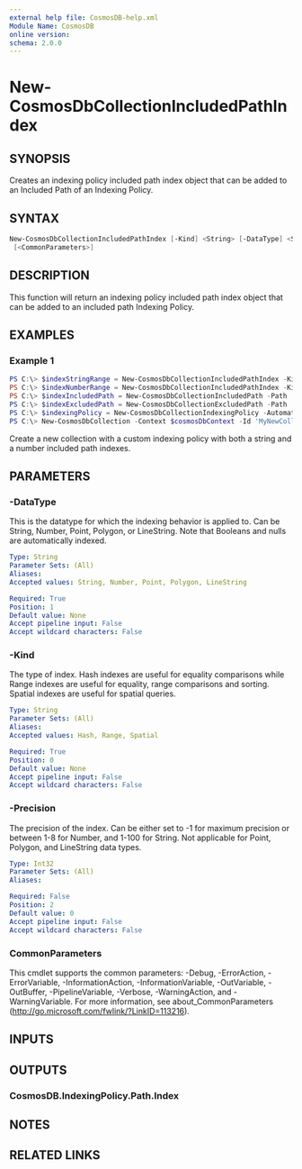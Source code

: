 ```yaml
---
external help file: CosmosDB-help.xml
Module Name: CosmosDB
online version:
schema: 2.0.0
---
```


# New-CosmosDbCollectionIncludedPathIndex

## SYNOPSIS

Creates an indexing policy included path index object that
can be added to an Included Path of an Indexing Policy.

## SYNTAX

```powershell
New-CosmosDbCollectionIncludedPathIndex [-Kind] <String> [-DataType] <String> [[-Precision] <Int32>]
 [<CommonParameters>]
```

## DESCRIPTION

This function will return an indexing policy included path index object that can
be added to an included path Indexing Policy.

## EXAMPLES

### Example 1

```powershell
PS C:\> $indexStringRange = New-CosmosDbCollectionIncludedPathIndex -Kind Range -DataType String -Precision -1
PS C:\> $indexNumberRange = New-CosmosDbCollectionIncludedPathIndex -Kind Range -DataType Number -Precision -1
PS C:\> $indexIncludedPath = New-CosmosDbCollectionIncludedPath -Path '/*' -Index $indexStringRange, $indexNumberRange
PS C:\> $indexExcludedPath = New-CosmosDbCollectionExcludedPath -Path '/test/*'
PS C:\> $indexingPolicy = New-CosmosDbCollectionIndexingPolicy -Automatic $true -IndexingMode Consistent -IncludedPath $indexIncludedPath -ExcludedPath $indexExcludedPath
PS C:\> New-CosmosDbCollection -Context $cosmosDbContext -Id 'MyNewCollection' -PartitionKey 'account' -IndexingPolicy $indexingPolicy
```

Create a new collection with a custom indexing policy with both a
string and a number included path indexes.

## PARAMETERS

### -DataType

This is the datatype for which the indexing behavior is applied to.
Can be String, Number, Point, Polygon, or LineString.
Note that Booleans and nulls are automatically indexed.

```yaml
Type: String
Parameter Sets: (All)
Aliases:
Accepted values: String, Number, Point, Polygon, LineString

Required: True
Position: 1
Default value: None
Accept pipeline input: False
Accept wildcard characters: False
```

### -Kind

The type of index.
Hash indexes are useful for equality
comparisons while Range indexes are useful for equality, range comparisons and sorting.
Spatial indexes are useful for spatial queries.

```yaml
Type: String
Parameter Sets: (All)
Aliases:
Accepted values: Hash, Range, Spatial

Required: True
Position: 0
Default value: None
Accept pipeline input: False
Accept wildcard characters: False
```

### -Precision

The precision of the index.
Can be either set to -1 for maximum precision or between 1-8 for Number, and
1-100 for String.
Not applicable for Point, Polygon, and LineString data types.

```yaml
Type: Int32
Parameter Sets: (All)
Aliases:

Required: False
Position: 2
Default value: 0
Accept pipeline input: False
Accept wildcard characters: False
```

### CommonParameters

This cmdlet supports the common parameters: -Debug, -ErrorAction, -ErrorVariable, -InformationAction, -InformationVariable, -OutVariable, -OutBuffer, -PipelineVariable, -Verbose, -WarningAction, and -WarningVariable. For more information, see about_CommonParameters (http://go.microsoft.com/fwlink/?LinkID=113216).

## INPUTS

## OUTPUTS

### CosmosDB.IndexingPolicy.Path.Index

## NOTES

## RELATED LINKS
